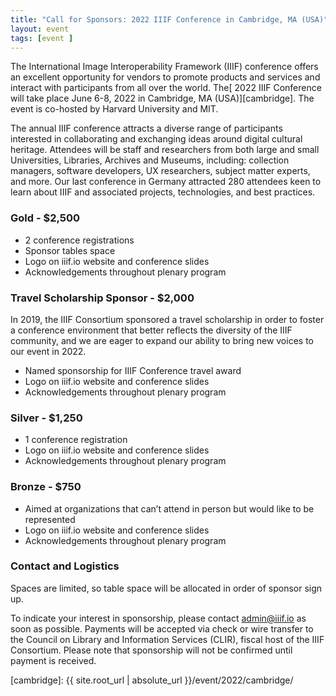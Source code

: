```yaml
---
title: "Call for Sponsors: 2022 IIIF Conference in Cambridge, MA (USA)"
layout: event
tags: [event ]
---
```



The International Image Interoperability Framework (IIIF) conference offers an excellent opportunity for vendors to promote products and services and interact with participants from all over the world. The[ 2022 IIIF Conference will take place June 6-8, 2022 in Cambridge, MA (USA)][cambridge]. The event is co-hosted by Harvard University and MIT.

The annual IIIF conference attracts a diverse range of participants interested in collaborating and exchanging ideas around digital cultural heritage. Attendees will be staff and researchers from both large and small Universities, Libraries, Archives and Museums, including: collection managers, software developers, UX researchers, subject matter experts, and more. Our last conference in Germany attracted 280 attendees keen to learn about IIIF and associated projects, technologies, and best practices.

### **Gold - $2,500**

* 2 conference registrations
* Sponsor tables space
* Logo on iiif.io website and conference slides
* Acknowledgements throughout plenary program


### **Travel Scholarship Sponsor - $2,000**

In 2019, the IIIF Consortium sponsored a travel scholarship in order to foster a conference environment that better reflects the diversity of the IIIF community, and we are eager to expand our ability to bring new voices to our event in 2022.

* Named sponsorship for IIIF Conference travel award
* Logo on iiif.io website and conference slides
* Acknowledgements throughout plenary program

### **Silver - $1,250**

* 1 conference registration
* Logo on iiif.io website and conference slides
* Acknowledgements throughout plenary program

### **Bronze - $750**

* Aimed at organizations that can’t attend in person but would like to be represented
* Logo on iiif.io website and conference slides
* Acknowledgements throughout plenary program

### **Contact and Logistics**

Spaces are limited, so table space will be allocated in order of sponsor sign up.

To indicate your interest in sponsorship, please contact admin@iiif.io as soon as possible. Payments will be accepted via check or wire transfer to the Council on Library and Information Services (CLIR), fiscal host of the IIIF Consortium. Please note that sponsorship will not be confirmed until payment is received.

[cambridge]:  {{ site.root_url | absolute_url }}/event/2022/cambridge/